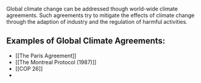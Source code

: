 Global climate change can be addressed though world-wide climate agreements.
Such agreements try to mitigate the effects of climate change through the adaption of industry and the regulation of harmful activities.

## Examples of Global Climate Agreements:
- [[The Paris Agreement]]
- [[The Montreal Protocol (1987)]]
- [[COP 26]]
- 